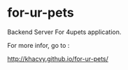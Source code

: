 # for-ur-pets
Backend Server For 4upets application.

For more infor, go to :

http://khacvy.github.io/for-ur-pets/
